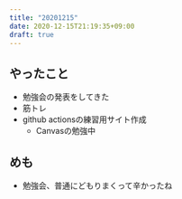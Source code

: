 ```yaml
---
title: "20201215"
date: 2020-12-15T21:19:35+09:00
draft: true
---
```


## やったこと
* 勉強会の発表をしてきた
* 筋トレ
* github actionsの練習用サイト作成
  * Canvasの勉強中


## めも
* 勉強会、普通にどもりまくって辛かったね
